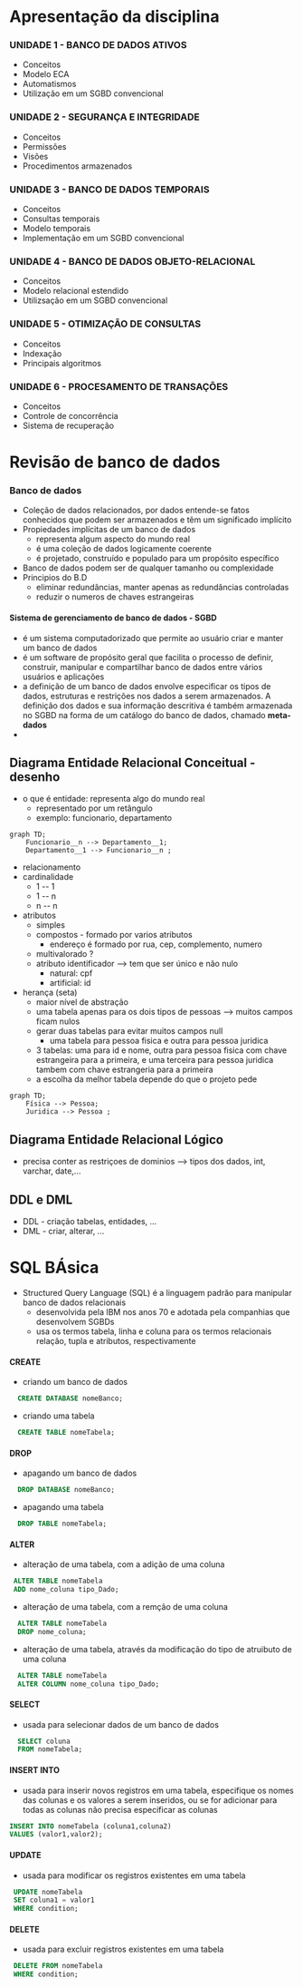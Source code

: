 # Apresentação da disciplina
### UNIDADE 1 - BANCO DE DADOS ATIVOS
- Conceitos
- Modelo ECA
- Automatismos
- Utilização em um SGBD convencional
### UNIDADE 2 - SEGURANÇA E INTEGRIDADE
- Conceitos
- Permissões
- Visões
- Procedimentos armazenados
### UNIDADE 3 - BANCO DE DADOS TEMPORAIS
- Conceitos
- Consultas temporais
- Modelo temporais
- Implementação em um SGBD convencional
### UNIDADE 4 - BANCO DE DADOS OBJETO-RELACIONAL
- Conceitos
- Modelo relacional estendido
- Utilizsação em um SGBD convencional
### UNIDADE 5 - OTIMIZAÇÃO DE CONSULTAS
- Conceitos
- Indexação
- Principais algoritmos
### UNIDADE 6 - PROCESAMENTO DE TRANSAÇÕES
- Conceitos
- Controle de concorrência
- Sistema de recuperação
  
# Revisão de banco de dados
### Banco de dados 
* Coleção de dados relacionados, por dados entende-se fatos conhecidos que podem ser armazenados e têm um significado implícito
* Propiedades implícitas de um banco de dados
  * representa algum aspecto do mundo real
  * é uma coleção de dados logicamente coerente
  * é projetado, construído e populado para um propósito específico
* Banco de dados podem ser de qualquer tamanho ou complexidade 
* Principios do B.D
  * eliminar redundâncias, manter apenas as redundâncias controladas
  * reduzir o numeros de chaves estrangeiras
#### Sistema de gerenciamento de banco de dados - SGBD
- é um sistema computadorizado que permite ao usuário criar e manter um banco de dados
- é um software de propósito geral que facilita o processo de definir, construir, manipular e compartilhar banco de dados entre vários usuários e aplicações
- a definição de um banco de dados envolve especificar os tipos de dados, estruturas e restrições nos dados a serem armazenados. A definição dos dados e sua informação descritiva é também armazenada no SGBD na forma de um catálogo do banco de dados, chamado **meta-dados**
- 
  
## Diagrama Entidade Relacional Conceitual -  desenho
* o que é entidade: representa algo do mundo real
  * representado por um retângulo 
  * exemplo: funcionario, departamento
```mermaid
graph TD;
    Funcionario__n --> Departamento__1;
    Departamento__1 --> Funcionario__n ;
``` 
* relacionamento 
* cardinalidade
    * 1 -- 1
    * 1 -- n
    * n -- n
* atributos
  * simples 
  * compostos - formado por varios atributos 
      * endereço é formado por rua, cep, complemento, numero 
  * multivalorado ?
  * atributo identificador --> tem que ser único e não nulo
    * natural: cpf
    * artificial: id
* herança (seta) 
  * maior nível de abstração
  * uma tabela apenas para os dois tipos de pessoas --> muitos campos ficam nulos
  * gerar duas tabelas para evitar muitos campos null
      * uma tabela para pessoa fisica e outra para pessoa juridica
  * 3 tabelas: uma para id e nome, outra para pessoa fisica com chave estrangeira para a primeira, e uma terceira para pessoa juridica tambem com chave estrangeria para a primeira
  * a escolha da melhor tabela depende do que o projeto pede  
```mermaid
graph TD;
    Física --> Pessoa;
    Juridica --> Pessoa ;
```

## Diagrama Entidade Relacional Lógico 
* precisa conter as restriçoes de dominios --> tipos dos dados, int, varchar, date,...

## DDL e DML
* DDL - criação tabelas, entidades, ...
* DML - criar, alterar, ...

# SQL BÁsica
- Structured Query Language (SQL) é a linguagem padrão para manipular banco de dados relacionais
  - desenvolvida pela IBM nos anos 70 e adotada pela companhias que desenvolvem SGBDs  
  - usa os termos tabela, linha e coluna para os termos relacionais relação, tupla e atributos, respectivamente
#### CREATE
- criando um banco de dados
```.SQL
  CREATE DATABASE nomeBanco;
```
- criando uma tabela
```.SQL
  CREATE TABLE nomeTabela;
```
 
#### DROP
- apagando um banco de dados
```.SQL
  DROP DATABASE nomeBanco;
```
- apagando uma tabela
```.SQL
  DROP TABLE nomeTabela; 
```
#### ALTER
- alteração de uma tabela, com a adição de uma coluna
```.SQL
 ALTER TABLE nomeTabela
 ADD nome_coluna tipo_Dado;
```
- alteração de uma tabela, com a remção de uma coluna
```.SQL
  ALTER TABLE nomeTabela
  DROP nome_coluna; 
```
- alteração de uma tabela, através da modificação do tipo de atruibuto de uma coluna
```.SQL
  ALTER TABLE nomeTabela
  ALTER COLUMN nome_coluna tipo_Dado; 
```
#### SELECT
- usada para selecionar dados de um banco de dados
```.SQL
  SELECT coluna
  FROM nomeTabela;
```
#### INSERT INTO
- usada para inserir novos registros em uma tabela, especifique os nomes das colunas e os valores a serem inseridos, ou se for adicionar para todas as colunas não precisa especificar as colunas
```.sql
INSERT INTO nomeTabela (coluna1,coluna2)
VALUES (valor1,valor2); 
```
#### UPDATE
- usada para modificar os registros existentes em uma tabela
```.sql
 UPDATE nomeTabela
 SET coluna1 = valor1
 WHERE condition; 
```
#### DELETE
- usada para excluir registros existentes em uma tabela
```.SQL
 DELETE FROM nomeTabela
 WHERE condition;
```

